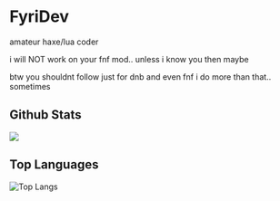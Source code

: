 # FyriDev

amateur haxe/lua coder

i will NOT work on your fnf mod.. unless i know you then maybe

btw you shouldnt follow just for dnb and even fnf i do more than that.. sometimes

## Github Stats
![](https://github-readme-stats.vercel.app/api?username=Fyrid19&show_icons=true&hide_border=true&rank_icon=github&bg_color=00000000)

## Top Languages
![Top Langs](https://github-readme-stats.vercel.app/api/top-langs/?username=Fyrid19&theme=dark&size_weight=0.5&count_weight=0.5&layout=donut-vertical&hide_border=true&bg_color=00000000)
